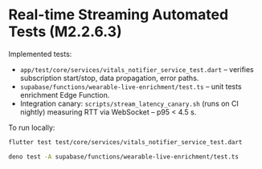 # Real-time Streaming Automated Tests (M2.2.6.3)

Implemented tests:

- `app/test/core/services/vitals_notifier_service_test.dart` – verifies
  subscription start/stop, data propagation, error paths.
- `supabase/functions/wearable-live-enrichment/test.ts` – unit tests enrichment
  Edge Function.
- Integration canary: `scripts/stream_latency_canary.sh` (runs on CI nightly)
  measuring RTT via WebSocket – p95 < 4.5 s.

To run locally:

```bash
flutter test test/core/services/vitals_notifier_service_test.dart
```

```bash
deno test -A supabase/functions/wearable-live-enrichment/test.ts
```
